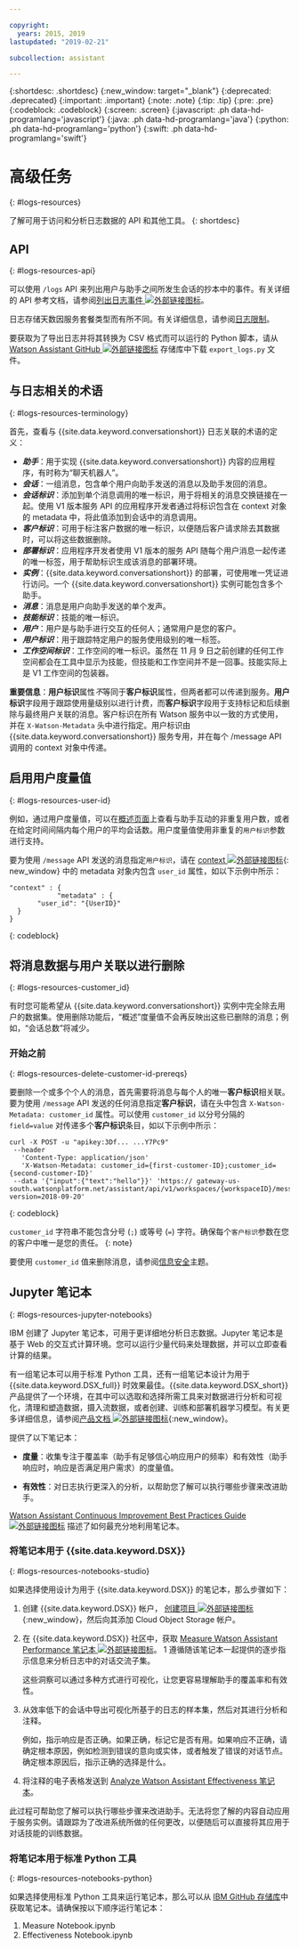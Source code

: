 ```yaml
---

copyright:
  years: 2015, 2019
lastupdated: "2019-02-21"

subcollection: assistant

---
```


{:shortdesc: .shortdesc}
{:new_window: target="_blank"}
{:deprecated: .deprecated}
{:important: .important}
{:note: .note}
{:tip: .tip}
{:pre: .pre}
{:codeblock: .codeblock}
{:screen: .screen}
{:javascript: .ph data-hd-programlang='javascript'}
{:java: .ph data-hd-programlang='java'}
{:python: .ph data-hd-programlang='python'}
{:swift: .ph data-hd-programlang='swift'}

# 高级任务
{: #logs-resources}

了解可用于访问和分析日志数据的 API 和其他工具。
{: shortdesc}

## API
{: #logs-resources-api}

可以使用 `/logs` API 来列出用户与助手之间所发生会话的抄本中的事件。有关详细的 API 参考文档，请参阅[列出日志事件 ![外部链接图标](../../icons/launch-glyph.svg "外部链接图标")](https://cloud.ibm.com/apidocs/assistant#list-log-events-in-a-workspace)。

日志存储天数因服务套餐类型而有所不同。有关详细信息，请参阅[日志限制](/docs/services/assistant?topic=assistant-logs#logs-limits)。

要获取为了导出日志并将其转换为 CSV 格式而可以运行的 Python 脚本，请从 [Watson Assistant GitHub ![外部链接图标](../../icons/launch-glyph.svg "外部链接图标")](https://github.com/watson-developer-cloud/community/blob/master/watson-assistant/export_logs.py) 存储库中下载 `export_logs.py` 文件。

## 与日志相关的术语
{: #logs-resources-terminology}

首先，查看与 {{site.data.keyword.conversationshort}} 日志关联的术语的定义：

- ***助手***：用于实现 {{site.data.keyword.conversationshort}} 内容的应用程序，有时称为“聊天机器人”。
- ***会话***：一组消息，包含单个用户向助手发送的消息以及助手发回的消息。
- ***会话标识***：添加到单个消息调用的唯一标识，用于将相关的消息交换链接在一起。使用 V1 版本服务 API 的应用程序开发者通过将标识包含在 context 对象的 metadata 中，将此值添加到会话中的消息调用。
- ***客户标识***：可用于标注客户数据的唯一标识，以便随后客户请求除去其数据时，可以将这些数据删除。
- ***部署标识***：应用程序开发者使用 V1 版本的服务 API 随每个用户消息一起传递的唯一标签，用于帮助标识生成该消息的部署环境。
- ***实例***：{{site.data.keyword.conversationshort}} 的部署，可使用唯一凭证进行访问。一个 {{site.data.keyword.conversationshort}} 实例可能包含多个助手。
- ***消息***：消息是用户向助手发送的单个发声。
- ***技能标识***：技能的唯一标识。
- ***用户***：用户是与助手进行交互的任何人；通常用户是您的客户。
- ***用户标识***：用于跟踪特定用户的服务使用级别的唯一标签。
- ***工作空间标识***：工作空间的唯一标识。虽然在 11 月 9 日之前创建的任何工作空间都会在工具中显示为技能，但技能和工作空间并不是一回事。技能实际上是 V1 工作空间的包装器。

**重要信息**：**用户标识**属性*不*等同于**客户标识**属性，但两者都可以传递到服务。**用户标识**字段用于跟踪使用量级别以进行计费，而**客户标识**字段用于支持标记和后续删除与最终用户关联的消息。客户标识在所有 Watson 服务中以一致的方式使用，并在 `X-Watson-Metadata` 头中进行指定。用户标识由 {{site.data.keyword.conversationshort}} 服务专用，并在每个 /message API 调用的 context 对象中传递。

## 启用用户度量值
{: #logs-resources-user-id}

例如，通过用户度量值，可以在[概述页面](/docs/services/assistant?topic=assistant-logs-overview)上查看与助手互动的非重复用户数，或者在给定时间间隔内每个用户的平均会话数。用户度量值使用非重复的`用户标识`参数进行支持。

要为使用 `/message` API 发送的消息指定`用户标识`，请在 [context ![外部链接图标](../../icons/launch-glyph.svg "外部链接图标")](https://cloud.ibm.com/apidocs/assistant?curl=#get-response-to-user-input){: new_window} 中的 metadata 对象内包含 `user_id` 属性，如以下示例中所示：

```
"context" : {
            "metadata" : {
       "user_id": "{UserID}"
  }
}
```
{: codeblock}

## 将消息数据与用户关联以进行删除
{: #logs-resources-customer_id}

有时您可能希望从 {{site.data.keyword.conversationshort}} 实例中完全除去用户的数据集。使用删除功能后，“概述”度量值不会再反映出这些已删除的消息；例如，“会话总数”将减少。

### 开始之前
{: #logs-resources-delete-customer-id-prereqs}

要删除一个或多个个人的消息，首先需要将消息与每个人的唯一**客户标识**相关联。要为使用 `/message` API 发送的任何消息指定**客户标识**，请在头中包含 `X-Watson-Metadata: customer_id` 属性。可以使用 `customer_id` 以分号分隔的 `field=value` 对传递多个**客户标识**条目，如以下示例中所示：

```
curl -X POST -u "apikey:3Df... ...Y7Pc9"
 --header
   'Content-Type: application/json'
   'X-Watson-Metadata: customer_id={first-customer-ID};customer_id={second-customer-ID}'
 --data '{"input":{"text":"hello"}}' 'https:// gateway-us-south.watsonplatform.net/assistant/api/v1/workspaces/{workspaceID}/message?version=2018-09-20'
```
{: codeblock}

`customer_id` 字符串不能包含分号 (`;`) 或等号 (`=`) 字符。确保每个`客户标识`参数在您的客户中唯一是您的责任。
{: note}

要使用 `customer_id` 值来删除消息，请参阅[信息安全](/docs/services/assistant?topic=assistant-information-security#information-security-gdpr-wa)主题。

## Jupyter 笔记本
{: #logs-resources-jupyter-notebooks}

IBM 创建了 Jupyter 笔记本，可用于更详细地分析日志数据。Jupyter 笔记本是基于 Web 的交互式计算环境。您可以运行少量代码来处理数据，并可以立即查看计算的结果。

有一组笔记本可以用于标准 Python 工具，还有一组笔记本设计为用于 {{site.data.keyword.DSX_full}} 时效果最佳。{{site.data.keyword.DSX_short}} 产品提供了一个环境，在其中可以选取和选择所需工具来对数据进行分析和可视化，清理和塑造数据，摄入流数据，或者创建、训练和部署机器学习模型。有关更多详细信息，请参阅[产品文档 ![外部链接图标](../../icons/launch-glyph.svg "外部链接图标")](https://dataplatform.cloud.ibm.com/docs/content/getting-started/welcome-main.html){:new_window}。

提供了以下笔记本：

- **度量**：收集专注于覆盖率（助手有足够信心响应用户的频率）和有效性（助手响应时，响应是否满足用户需求）的度量值。

- **有效性**：对日志执行更深入的分析，以帮助您了解可以执行哪些步骤来改进助手。

[Watson Assistant Continuous Improvement Best Practices Guide ![外部链接图标](../../icons/launch-glyph.svg "外部链接图标")](https://www.ibm.com/common/ssi/cgi-bin/ssialias?htmlfid=54022554USEN&) 描述了如何最充分地利用笔记本。

### 将笔记本用于 {{site.data.keyword.DSX}}
{: #logs-resources-notebooks-studio}

如果选择使用设计为用于 {{site.data.keyword.DSX}} 的笔记本，那么步骤如下：

1.  创建 {{site.data.keyword.DSX}} 帐户， [创建项目 ![外部链接图标](../../icons/launch-glyph.svg "外部链接图标")](https://dataplatform.cloud.ibm.com/docs/content/getting-started/projects.html?context=analytics){:new_window}，然后向其添加 Cloud Object Storage 帐户。
1.  在 {{site.data.keyword.DSX}} 社区中，获取 [Measure Watson Assistant Performance 笔记本 ![外部链接图标](../../icons/launch-glyph.svg "外部链接图标")]( https://dataplatform.cloud.ibm.com/exchange/public/entry/view/133dfc4cd1480bbe4eaa78d3f635e568)。
1   遵循随该笔记本一起提供的逐步指示信息来分析日志中的对话交流子集。

    这些洞察可以通过多种方式进行可视化，让您更容易理解助手的覆盖率和有效性。
1.  从效率低下的会话中导出可视化所基于的日志的样本集，然后对其进行分析和注释。

    例如，指示响应是否正确。如果正确，标记它是否有用。如果响应不正确，请确定根本原因，例如检测到错误的意向或实体，或者触发了错误的对话节点。确定根本原因后，指示正确的选择是什么。
1.  将注释的电子表格发送到 [Analyze Watson Assistant Effectiveness 笔记本](https://dataplatform.cloud.ibm.com/exchange/public/entry/view/133dfc4cd1480bbe4eaa78d3f636921c)。

此过程可帮助您了解可以执行哪些步骤来改进助手。无法将您了解的内容自动应用于服务实例。请跟踪为了改进系统所做的任何更改，以便随后可以直接将其应用于对话技能的训练数据。

### 将笔记本用于标准 Python 工具
{: #logs-resources-notebooks-python}

如果选择使用标准 Python 工具来运行笔记本，那么可以从 [IBM GitHub 存储库](https://github.com/watson-developer-cloud/assistant-improve-recommendations-notebook/tree/master/notebook)中获取笔记本。请确保按以下顺序运行笔记本：

1.  Measure Notebook.ipynb
1.  Effectiveness Notebook.ipynb
